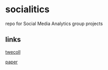 # socialitics
repo for Social Media Analytics group projects

## links
[twecoll](https://medium.com/@Luca/how-to-collect-any-twitter-follower-network-with-the-python-script-twecoll-c482eeb61f77)

[paper](http://cs229.stanford.edu/proj2014/Ruishan%20Liu,%20Yang%20Zhao,%20Liuyu%20Zhou,%20Predict%20Influencers%20in%20the%20Social%20Network.pdf)
